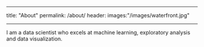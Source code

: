 ---
title: "About"
permalink: /about/
header:
  images:"/images/waterfront.jpg"

----
I am a data scientist who excels at machine learning, exploratory analysis and data visualization.  
